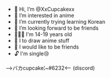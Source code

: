 - 👋 Hi, I’m @XxCupcakexx
- 👀 I’m interested in anime
- 🌱 I’m currently trying learning Korean 
- 💞️ I’m looking forward to be friends 
- 🙆🏻‍♀️ I'm 14-19 years old 
- 🎨 I to draw anime stuff 
- 🦊 I would like to be friends 
- 🔓 I'm single😢

-->バカcupcake¦~#6232<--
(discord) 

